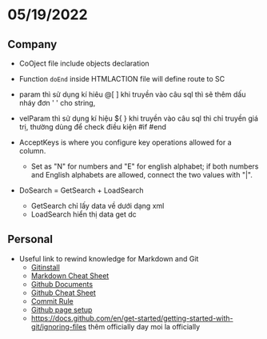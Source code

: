 # 05/19/2022

## Company

- CoOject file include objects declaration

- Function `doEnd` inside HTMLACTION file will define route to SC
- param thì sử dụng kí hiêu @[ ] khi truyền vào câu sql thì sẽ thêm dấu nháy đơn ' ' cho string,
- velParam thì sử dụng kí hiệu ${ } khi truyền vào câu sql thì chỉ truyền giá trị, thường dùng để check điều kiện #if #end
- AcceptKeys is where you configure key operations allowed for a column.
  - Set as "N" for numbers and "E" for english alphabet; if both numbers and English alphabets are allowed, connect the two values with "|".
- DoSearch = GetSearch + LoadSearch
  - GetSearch chỉ lấy data về dưới dạng xml
  - LoadSearch hiển thị data get dc

## Personal

- Useful link to rewind knowledge for Markdown and Git
  - [Gitinstall](https://git-scm.com/download/win)
  - [Markdown Cheat Sheet](https://www.markdownguide.org/cheat-sheet/)
  - [Github Documents](https://docs.github.com/en)
  - [Github Cheat Sheet](https://education.github.com/git-cheat-sheet-education.pdf)
  - [Commit Rule](https://cbea.ms/git-commit/)
  - [Github page setup](https://pages.github.com/)
  - <https://docs.github.com/en/get-started/getting-started-with-git/ignoring-files>
thêm officially
day moi la officially
